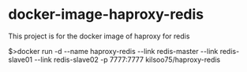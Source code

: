 # docker-image-haproxy-redis
This project is for the docker image of haproxy for redis

$>docker run -d --name haproxy-redis --link redis-master --link redis-slave01 --link redis-slave02 -p 7777:7777 kilsoo75/haproxy-redis
